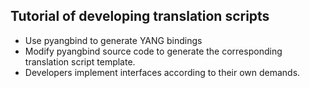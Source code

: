 ## Tutorial of developing translation scripts
- Use pyangbind to generate YANG bindings
- Modify pyangbind source code to generate the corresponding translation script template.
- Developers implement interfaces according to their own demands.
